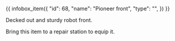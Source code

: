 {{ infobox_item({
	"id": 68,
	"name": "Pioneer front",
	"type": "",
}) }}

Decked out and sturdy robot front.

Bring this item to a repair station to equip it.